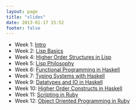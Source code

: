 ```yaml
---
layout: page
title: "slides"
date: 2013-01-17 15:52
footer: false
---
```


* Week 1: [Intro](/slides/intro.html)
* Week 2: [Lisp Basics](/slides/lisp-basics.html)
* Week 4: [Higher Order Structures in Lisp](/slides/lisp-advanced.html)
* Week 5: [Lisp Philosophy](/slides/lisp-philosophy.html)
* Week 6: [Functional Programming in Haskell](/slides/haskell-intro.html)
* Week 7: [Typing Systems with Haskell](/slides/haskell-typing.html)
* Week 9: [Datatypes and IO in Haskell](/slides/haskell-datatypes.html)
* Week 10: [Higher Order Constructs in Haskell](/slides/haskell-high-level.html)
* Week 11: [Scripting in Ruby](/slides/ruby-basics.html)
* Week 12: [Object Oriented Programming in Ruby](/slides/ruby-oop.html)
